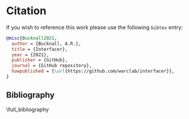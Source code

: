 # Citation

If you wish to reference this work please use the following `bibtex` entry:

```bibtex
@misc{Bucknall2021,
  author = {Bucknall, A.R.},
  title = {Interfacer},
  year = {2021},
  publisher = {GitHub},
  journal = {GitHub repository},
  howpublished = {\url{https://github.com/warclab/interfacer}},
}
```

## Bibliography

\full_bibliography